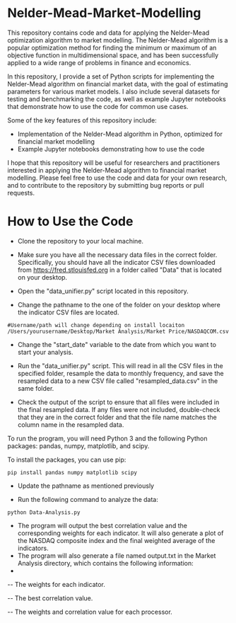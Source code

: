 # Nelder-Mead-Market-Modelling

This repository contains code and data for applying the Nelder-Mead optimization algorithm to market modelling. The Nelder-Mead algorithm is a popular optimization method for finding the minimum or maximum of an objective function in multidimensional space, and has been successfully applied to a wide range of problems in finance and economics.

In this repository, I provide a set of Python scripts for implementing the Nelder-Mead algorithm on financial market data, with the goal of estimating parameters for various market models. I also include several datasets for testing and benchmarking the code, as well as example Jupyter notebooks that demonstrate how to use the code for common use cases.

Some of the key features of this repository include:

- Implementation of the Nelder-Mead algorithm in Python, optimized for financial market modelling
- Example Jupyter notebooks demonstrating how to use the code

I hope that this repository will be useful for researchers and practitioners interested in applying the Nelder-Mead algorithm to financial market modelling. Please feel free to use the code and data for your own research, and to contribute to the repository by submitting bug reports or pull requests.

# How to Use the Code

- Clone the repository to your local machine.

- Make sure you have all the necessary data files in the correct folder. Specifically, you should have all the indicator CSV files downloaded from https://fred.stlouisfed.org in a folder called "Data" that is located on your desktop.

- Open the "data_unifier.py" script located in this repository.

- Change the pathname to the one of the folder on your desktop where the indicator CSV files are located.

```
#Username/path will change depending on install locaiton
/Users/yourusername/Desktop/Market Analysis/Market Price/NASDAQCOM.csv
```

- Change the "start_date" variable to the date from which you want to start your analysis.

- Run the "data_unifier.py" script. This will read in all the CSV files in the specified folder, resample the data to monthly frequency, and save the resampled data to a new CSV file called "resampled_data.csv" in the same folder.

- Check the output of the script to ensure that all files were included in the final resampled data. If any files were not included, double-check that they are in the correct folder and that the file name matches the column name in the resampled data.

To run the program, you will need Python 3 and the following Python packages: pandas, numpy, matplotlib, and scipy.

To install the packages, you can use pip:

```
pip install pandas numpy matplotlib scipy
```

- Update the pathname as mentioned previously

- Run the following command to analyze the data:

```
python Data-Analysis.py
```

- The program will output the best correlation value and the corresponding weights for each indicator. It will also generate a plot of the NASDAQ composite index and the final weighted average of the indicators.
- The program will also generate a file named output.txt in the Market Analysis directory, which contains the following information:
- 
-- The weights for each indicator.

-- The best correlation value.

-- The weights and correlation value for each processor.
